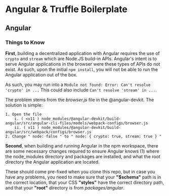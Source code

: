 # Angular & Truffle Boilerplate


## Angular

### Things to Know

**First**, building a decentralized application with Angular requires the use of ```crypto``` and ```stream```
which are Node.JS build-in APIs. Angular's intent is to serve Angular applications in the browser were
these types of APIs do not exist. As such, upon the initial ```npm install```, you will not be able to
run the Angular application out of the box. 

As such, you may run into a ```Module not found: Error: Can't resolve 'crypto' in ...``` This could also 
include ```Can't resolve 'stream' in ...```. 

The problem stems from the *browser.js* file in the @angular-devkit. The solution is simple: 

    1. Open the file 
        i. ( <v11 ) node_modules/@angular-devkit/build-angular/src/angular-cli-files/models/webpack-configs/browser.js
        ii. ( v11 ) node_modules/@angular-devkit/build-angular/src/webpack/configs/browser.js
    2. Change " node: false " to " node: { crypto: true, stream: true } "


**Second**, when building and running Angular in the npm workspace, there are some necessary changes
required to ensure Angular knows (1) where the node_modules directory and packages are installed, and
what the root directory the Angular application are located.

These should come pre-fixed when you clone this repo, but in case you have any problems, you need to make sure that your **"$schema"** path is in the correct location, that your CSS **"styles"** have the correct 
directory path, and that your **"root"** directory is from *packages/angular*.